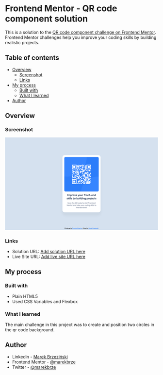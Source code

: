 # Frontend Mentor - QR code component solution

This is a solution to the [QR code component challenge on Frontend Mentor](https://www.frontendmentor.io/challenges/qr-code-component-iux_sIO_H). Frontend Mentor challenges help you improve your coding skills by building realistic projects.

## Table of contents

- [Overview](#overview)
  - [Screenshot](#screenshot)
  - [Links](#links)
- [My process](#my-process)
  - [Built with](#built-with)
  - [What I learned](#what-i-learned)
- [Author](#author)

## Overview

### Screenshot

![](./images/screenshot.png)

### Links

- Solution URL: [Add solution URL here](https://your-solution-url.com)
- Live Site URL: [Add live site URL here](https://your-live-site-url.com)

## My process

### Built with

- Plain HTML5
- Used CSS Variables and Flexbox

### What I learned

The main challenge in this project was to create and position two circles in the qr code background.

## Author

- Linkedin - [Marek Brzeziński](https://www.linkedin.com/in/marekbrzezinski/)
- Frontend Mentor - [@marekbrze](https://www.frontendmentor.io/profile/yourusername)
- Twitter - [@marekbrze](https://www.twitter.com/marekbrze)
